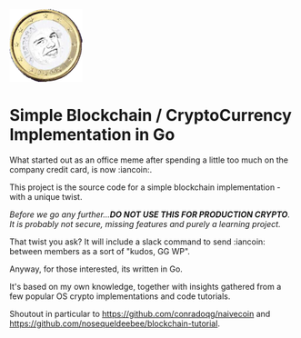 ![:iancoin:](assets/iancoin.png) 
# Simple Blockchain / CryptoCurrency Implementation in Go

What started out as an office meme after spending a little too much on the company credit card, is now :iancoin:.

This project is the source code for a simple blockchain implementation - with a unique twist.

_Before we go any further...**DO NOT USE THIS FOR PRODUCTION CRYPTO**. It is probably not secure, missing features and purely a learning project._

That twist you ask? It will include a slack command to send :iancoin: between members as a sort of "kudos, GG WP".

Anyway, for those interested, its written in Go. 

It's based on my own knowledge, together with insights gathered from a few popular OS crypto implementations and code tutorials.

Shoutout in particular to https://github.com/conradoqg/naivecoin and https://github.com/nosequeldeebee/blockchain-tutorial.


